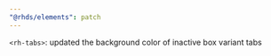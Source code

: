 ```yaml
---
"@rhds/elements": patch
---
```


`<rh-tabs>`: updated the background color of inactive box variant tabs
